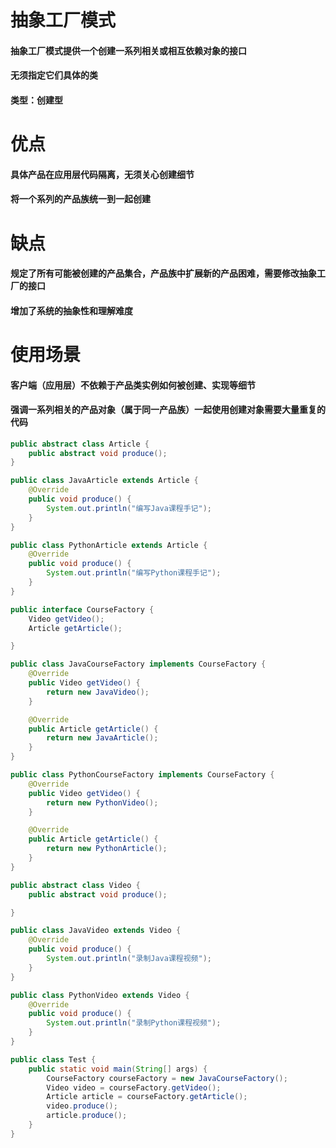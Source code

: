 # 抽象工厂模式
#### 抽象工厂模式提供一个创建一系列相关或相互依赖对象的接口
#### 无须指定它们具体的类
#### 类型：创建型
# 优点
#### 具体产品在应用层代码隔离，无须关心创建细节
#### 将一个系列的产品族统一到一起创建
# 缺点
#### 规定了所有可能被创建的产品集合，产品族中扩展新的产品困难，需要修改抽象工厂的接口
#### 增加了系统的抽象性和理解难度
# 使用场景
#### 客户端（应用层）不依赖于产品类实例如何被创建、实现等细节
#### 强调一系列相关的产品对象（属于同一产品族）一起使用创建对象需要大量重复的代码


```java
public abstract class Article {
    public abstract void produce();
}

public class JavaArticle extends Article {
    @Override
    public void produce() {
        System.out.println("编写Java课程手记");
    }
}

public class PythonArticle extends Article {
    @Override
    public void produce() {
        System.out.println("编写Python课程手记");
    }
}

public interface CourseFactory {
    Video getVideo();
    Article getArticle();

}

public class JavaCourseFactory implements CourseFactory {
    @Override
    public Video getVideo() {
        return new JavaVideo();
    }

    @Override
    public Article getArticle() {
        return new JavaArticle();
    }
}

public class PythonCourseFactory implements CourseFactory {
    @Override
    public Video getVideo() {
        return new PythonVideo();
    }

    @Override
    public Article getArticle() {
        return new PythonArticle();
    }
}

public abstract class Video {
    public abstract void produce();

}

public class JavaVideo extends Video {
    @Override
    public void produce() {
        System.out.println("录制Java课程视频");
    }
}

public class PythonVideo extends Video {
    @Override
    public void produce() {
        System.out.println("录制Python课程视频");
    }
}

public class Test {
    public static void main(String[] args) {
        CourseFactory courseFactory = new JavaCourseFactory();
        Video video = courseFactory.getVideo();
        Article article = courseFactory.getArticle();
        video.produce();
        article.produce();
    }
}
```
